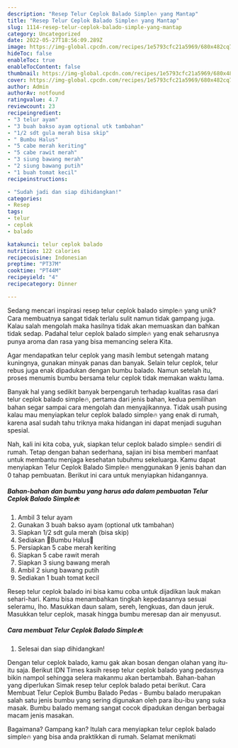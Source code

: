 ```yaml
---
description: "Resep Telur Ceplok Balado Simple🔥 yang Mantap"
title: "Resep Telur Ceplok Balado Simple🔥 yang Mantap"
slug: 1114-resep-telur-ceplok-balado-simple-yang-mantap
category: Uncategorized
date: 2022-05-27T18:56:09.289Z
image: https://img-global.cpcdn.com/recipes/1e5793cfc21a5969/680x482cq70/telur-ceplok-balado-simple-foto-resep-utama.jpg
hideToc: false
enableToc: true
enableTocContent: false
thumbnail: https://img-global.cpcdn.com/recipes/1e5793cfc21a5969/680x482cq70/telur-ceplok-balado-simple-foto-resep-utama.jpg
cover: https://img-global.cpcdn.com/recipes/1e5793cfc21a5969/680x482cq70/telur-ceplok-balado-simple-foto-resep-utama.jpg
author: Admin
authorAv: notfound
ratingvalue: 4.7
reviewcount: 23
recipeingredient:
- "3 telur ayam"
- "3 buah bakso ayam optional utk tambahan"
- "1/2 sdt gula merah bisa skip"
- " Bumbu Halus"
- "5 cabe merah keriting"
- "5 cabe rawit merah"
- "3 siung bawang merah"
- "2 siung bawang putih"
- "1 buah tomat kecil"
recipeinstructions:

- "Sudah jadi dan siap dihidangkan!"
categories:
- Resep
tags:
- telur
- ceplok
- balado

katakunci: telur ceplok balado 
nutrition: 122 calories
recipecuisine: Indonesian
preptime: "PT37M"
cooktime: "PT44M"
recipeyield: "4"
recipecategory: Dinner

---
```





Sedang mencari inspirasi resep telur ceplok balado simple🔥 yang unik? Cara membuatnya sangat tidak terlalu sulit namun tidak gampang juga. Kalau salah mengolah maka hasilnya tidak akan memuaskan dan bahkan tidak sedap. Padahal telur ceplok balado simple🔥 yang enak seharusnya punya aroma dan rasa yang bisa memancing selera Kita.





Agar mendapatkan telur ceplok yang masih lembut setengah matang kuningnya, gunakan minyak panas dan banyak. Selain telur ceplok, telur rebus juga enak dipadukan dengan bumbu balado. Namun setelah itu, proses menumis bumbu bersama telur ceplok tidak memakan waktu lama.

Banyak hal yang sedikit banyak berpengaruh terhadap kualitas rasa dari telur ceplok balado simple🔥, pertama dari jenis bahan, kedua pemilihan bahan segar sampai cara mengolah dan menyajikannya. Tidak usah pusing kalau mau menyiapkan telur ceplok balado simple🔥 yang enak di rumah, karena asal sudah tahu triknya maka hidangan ini dapat menjadi suguhan spesial.






Nah, kali ini kita coba, yuk, siapkan telur ceplok balado simple🔥 sendiri di rumah. Tetap dengan bahan sederhana, sajian ini bisa memberi manfaat untuk membantu menjaga kesehatan tubuhmu sekeluarga. Kamu dapat menyiapkan Telur Ceplok Balado Simple🔥 menggunakan 9 jenis bahan dan 0 tahap pembuatan. Berikut ini cara untuk menyiapkan hidangannya.

<!--inarticleads1-->

##### Bahan-bahan dan bumbu yang harus ada dalam pembuatan Telur Ceplok Balado Simple🔥:

1. Ambil 3 telur ayam
1. Gunakan 3 buah bakso ayam (optional utk tambahan)
1. Siapkan 1/2 sdt gula merah (bisa skip)
1. Sediakan  🥥Bumbu Halus🥥
1. Persiapkan 5 cabe merah keriting
1. Siapkan 5 cabe rawit merah
1. Siapkan 3 siung bawang merah
1. Ambil 2 siung bawang putih
1. Sediakan 1 buah tomat kecil


Resep telur ceplok balado ini bisa kamu coba untuk dijadikan lauk makan sehari-hari. Kamu bisa menambahkan tingkah kepedasannya sesuai seleramu, lho. Masukkan daun salam, sereh, lengkuas, dan daun jeruk. Masukkan telur ceplok, masak hingga bumbu meresap dan air menyusut. 

<!--inarticleads2-->

##### Cara membuat Telur Ceplok Balado Simple🔥:


1. Selesai dan siap dihidangkan!

Dengan telur ceplok balado, kamu gak akan bosan dengan olahan yang itu-itu saja. Berikut IDN Times kasih resep telur ceplok balado yang pedasnya bikin nampol sehingga selera makanmu akan bertambah. Bahan-bahan yang diperlukan Simak resep telur ceplok balado petai berikut. Cara Membuat Telur Ceplok Bumbu Balado Pedas - Bumbu balado merupakan salah satu jenis bumbu yang sering digunakan oleh para ibu-ibu yang suka masak. Bumbu balado memang sangat cocok dipadukan dengan berbagai macam jenis masakan. 

Bagaimana? Gampang kan? Itulah cara menyiapkan telur ceplok balado simple🔥 yang bisa anda praktikkan di rumah. Selamat menikmati
